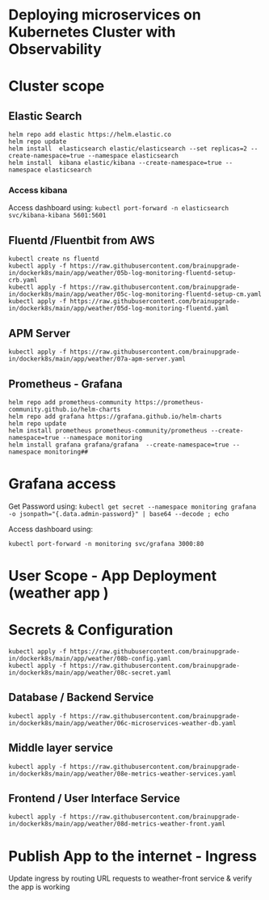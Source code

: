 # Deploying microservices on Kubernetes Cluster with Observability

# Cluster scope

## Elastic Search

```
helm repo add elastic https://helm.elastic.co
helm repo update
helm install  elasticsearch elastic/elasticsearch --set replicas=2 --create-namespace=true --namespace elasticsearch
helm install  kibana elastic/kibana --create-namespace=true --namespace elasticsearch
```

### Access kibana

Access dashboard using:
`kubectl port-forward -n elasticsearch svc/kibana-kibana 5601:5601`

## Fluentd /Fluentbit from AWS

```
kubectl create ns fluentd
kubectl apply -f https://raw.githubusercontent.com/brainupgrade-in/dockerk8s/main/app/weather/05b-log-monitoring-fluentd-setup-crb.yaml
kubectl apply -f https://raw.githubusercontent.com/brainupgrade-in/dockerk8s/main/app/weather/05c-log-monitoring-fluentd-setup-cm.yaml
kubectl apply -f https://raw.githubusercontent.com/brainupgrade-in/dockerk8s/main/app/weather/05d-log-monitoring-fluentd.yaml

```

## APM Server

`kubectl apply -f https://raw.githubusercontent.com/brainupgrade-in/dockerk8s/main/app/weather/07a-apm-server.yaml`

## Prometheus - Grafana

```
helm repo add prometheus-community https://prometheus-community.github.io/helm-charts
helm repo add grafana https://grafana.github.io/helm-charts
helm repo update
helm install prometheus prometheus-community/prometheus --create-namespace=true --namespace monitoring
helm install grafana grafana/grafana  --create-namespace=true --namespace monitoring##
```

# Grafana access

Get Password using: `kubectl get secret --namespace monitoring grafana -o jsonpath="{.data.admin-password}" | base64 --decode ; echo`

Access dashboard using:

`kubectl port-forward -n monitoring svc/grafana 3000:80`

# User Scope - App Deployment (weather app )

# Secrets & Configuration

```
kubectl apply -f https://raw.githubusercontent.com/brainupgrade-in/dockerk8s/main/app/weather/08b-config.yaml
kubectl apply -f https://raw.githubusercontent.com/brainupgrade-in/dockerk8s/main/app/weather/08c-secret.yaml

```

## Database / Backend Service

`kubectl apply -f https://raw.githubusercontent.com/brainupgrade-in/dockerk8s/main/app/weather/06c-microservices-weather-db.yaml`

## Middle layer service

`kubectl apply -f https://raw.githubusercontent.com/brainupgrade-in/dockerk8s/main/app/weather/08e-metrics-weather-services.yaml`

## Frontend / User Interface Service

`kubectl apply -f https://raw.githubusercontent.com/brainupgrade-in/dockerk8s/main/app/weather/08d-metrics-weather-front.yaml`

# Publish App to the internet - Ingress

Update ingress by routing URL requests to weather-front service & verify the app is working
